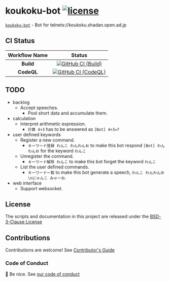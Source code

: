 # koukoku-bot [![license][license-image]][license-url]

[`koukoku-bot`][github-url] - Bot for telnets://koukoku.shadan.open.ad.jp

## CI Status

| Workflow Name | Status |
|:-:|:-:|
| **Build** | [![GitHub CI (Build)][github-build-image]][github-build-url] |
| **CodeQL** | [![GitHub CI (CodeQL)][github-codeql-image]][github-codeql-url] |

## TODO

- backlog
  - Accept speeches.
    - Pool short data and accumulate them.
- calculation
  - Interpret arithmetic expression.
    - `計算 4+3` has to be answered as `[Bot] 4+3=7`
- user defined keywords
  - Register a new command.
    - ```キーワード登録 わんこ わんわんお``` to make this bot respond ```[Bot] わんわんお``` for the keyword ```わんこ```
  - Unregister the command.
    - ```キーワード解除 わんこ``` to make this bot forget the keyword ```わんこ```
  - List the user defined commands.
    - ```キーワード一覧``` to make this bot generate a speech, ```わんこ わんわんお\nにゃんこ みゃーお```.
- web interface
  - Support websocket.

## License

The scripts and documentation in this project are released under the [BSD-3-Clause License][license-url]

## Contributions

Contributions are welcome! See [Contributor's Guide](https://github.com/kei-g/koukoku-bot/blob/main/CONTRIBUTING.md)

### Code of Conduct

:clap: Be nice. See [our code of conduct](https://github.com/kei-g/koukoku-bot/blob/main/CODE_OF_CONDUCT.md)

[github-build-image]:https://github.com/kei-g/koukoku-bot/actions/workflows/build.yml/badge.svg
[github-build-url]:https://github.com/kei-g/koukoku-bot/actions/workflows/build.yml
[github-codeql-image]:https://github.com/kei-g/koukoku-bot/actions/workflows/codeql.yml/badge.svg
[github-codeql-url]:https://github.com/kei-g/koukoku-bot/actions/workflows/codeql.yml
[github-url]:https://github.com/kei-g/koukoku-bot
[license-image]:https://img.shields.io/github/license/kei-g/koukoku-bot
[license-url]:https://github.com/kei-g/koukoku-bot/blob/main/LICENSE
